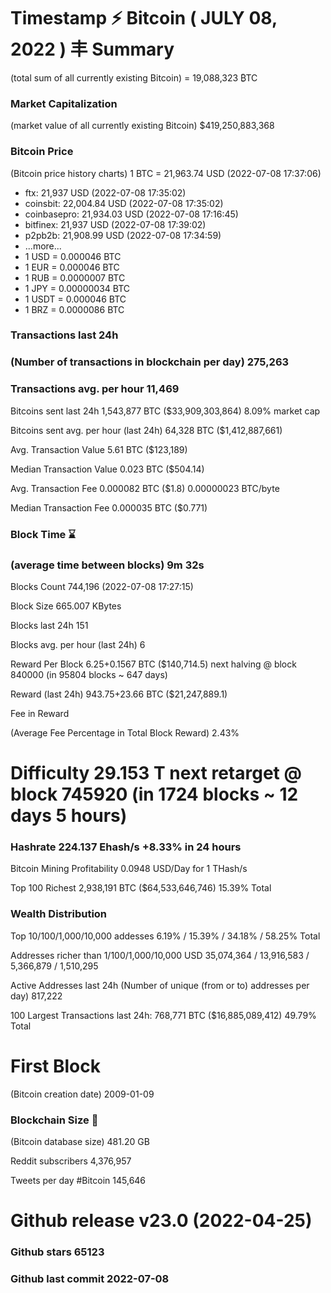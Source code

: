 # Timestamp ⚡ Bitcoin ( JULY 08, 2022 ) 丰 Summary
(total sum of all currently existing Bitcoin) =	19,088,323 ₿TC

### Market Capitalization
(market value of all currently existing Bitcoin)	$419,250,883,368

### Bitcoin Price
(Bitcoin price history charts)	1 BTC = 21,963.74 USD (2022-07-08 17:37:06)

- ftx: 21,937 USD (2022-07-08 17:35:02)
- coinsbit: 22,004.84 USD (2022-07-08 17:35:02)
- coinbasepro: 21,934.03 USD (2022-07-08 17:16:45)
- bitfinex: 21,937 USD (2022-07-08 17:39:02)
- p2pb2b: 21,908.99 USD (2022-07-08 17:34:59)
- ...more...
- 1 USD = 0.000046 BTC
- 1 EUR = 0.000046 BTC
- 1 RUB = 0.0000007 BTC
- 1 JPY = 0.00000034 BTC
- 1 USDT = 0.000046 BTC
- 1 BRZ = 0.0000086 BTC

### Transactions last 24h
### (Number of transactions in blockchain per day)	275,263

### Transactions avg. per hour	11,469

Bitcoins sent last 24h	1,543,877 BTC ($33,909,303,864) 8.09% market cap

Bitcoins sent avg. per hour (last 24h)	64,328 BTC ($1,412,887,661)

Avg. Transaction Value	5.61 BTC ($123,189)

Median Transaction Value	0.023 BTC ($504.14)

Avg. Transaction Fee	0.000082 BTC ($1.8) 0.00000023 BTC/byte

Median Transaction Fee	0.000035 BTC ($0.771)

### Block Time ⌛
### (average time between blocks)	9m 32s

Blocks Count	744,196 (2022-07-08 17:27:15)

Block Size	665.007 KBytes

Blocks last 24h	151

Blocks avg. per hour (last 24h)	6

Reward Per Block	6.25+0.1567 BTC ($140,714.5) next halving @ block 840000 (in 95804 blocks ~ 647 days)

Reward (last 24h)	943.75+23.66 BTC ($21,247,889.1)

Fee in Reward

(Average Fee Percentage in Total Block Reward)	2.43%

# Difficulty	29.153 T next retarget @ block 745920 (in 1724 blocks ~ 12 days 5 hours)

### Hashrate	224.137 Ehash/s +8.33% in 24 hours

Bitcoin Mining Profitability	0.0948 USD/Day for 1 THash/s

Top 100 Richest	2,938,191 BTC ($64,533,646,746) 15.39% Total

### Wealth Distribution

Top 10/100/1,000/10,000 addesses	6.19% / 15.39% / 34.18% / 58.25% Total

Addresses richer than
1/100/1,000/10,000 USD	35,074,364 / 13,916,583 / 5,366,879 / 1,510,295

Active Addresses last 24h
(Number of unique (from or to) addresses per day)	817,222

100 Largest Transactions	last 24h: 768,771 BTC ($16,885,089,412) 49.79% Total

# First Block
(Bitcoin creation date)	2009-01-09

### Blockchain Size 💽
(Bitcoin database size)	481.20 GB

Reddit subscribers	4,376,957

Tweets per day #Bitcoin	145,646

# Github release	v23.0 (2022-04-25)

### Github stars	65123

### Github last commit	2022-07-08
